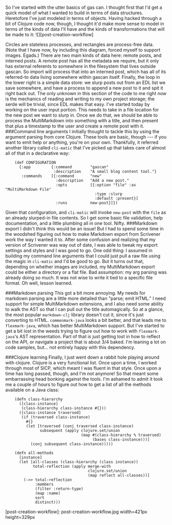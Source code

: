 So I've started with the utter basics of gas can. I thought first that I'd get a quick model of what I wanted to build in terms of data structures.
Heretofore I've just modeled in terms of objects. Having hacked through a bit of Clojure code now, though, I thought it'd make more sense to model in terms of the kinds of data I'll have and the kinds of transformations that will be made to it:
![][post-creation-workflow]

Circles are stateless processes, and rectangles are process-free data.
(Note that I have now, by including this diagram, forced myself to support images. Egads.)
There are two main kinds of data here: remote posts, and interned posts. A remote post has all the metadata we require, but it only has external referents to somewhere in the filesystem that lives outside gascan. So import will process that into an interned post, which has all of its referred-to data living somewhere within gascan itself.
Finally, the loop in the lower right is a simple data store: we slurp posts out from an EDL list we save somewhere, and have a process to append a new post to it and spit it right back out. The only unknown in this section of the code to me right now is the mechanics of reading and writing to my own project storage; the serde will be trivial, since EDL makes that easy.
I've started today by working on the user input portion. This needs to take in a file location for the new post we want to slurp in. Once we do that, we should be able to process the MultiMarkdown into something with a title, and then present that plus a timestamp to the user and create a remote post with it.
###Command line arguments
I initially thought to tackle this by using the argument parsing from core Clojure. These tools are basic, though --- if you want to emit help or anything, you're on your own. Thankfully, it referred another library called `cli-matic` that I've picked up that takes care of almost all of that in a declarative way:

        (def CONFIGURATION
          {:app         {:command        "gascan"
                         :description    "A small blog content tool."}
           :commands    [{:command       "new"
                          :description   "Add a new post."
                          :opts          [{:option "file" :as "MultiMarkdown File" 
                                           :type :slurp
                                           :default :present}]
                          :runs          new-post}]})

Given that configuration, and `cli-matic` will invoke `new-post` with the `file` as an already slurped-in file contents. So I get some basic file validation, help documentation, and a little plumbing all in one tool. Nifty.
###Markdown export
I didn't think this would be an issue! But I had to spend some time in the woodshed figuring out how to make Markdown export from Scrivener work the way I wanted it to. After some confusion and realizing that my version of Scrivener was way out of date, I was able to tweak my export settings and styles and I was good to go.
One odd thing: I assumed in building my command line arguments that I could just pull a raw file using the magic in `cli-matic` and I'd be good to go. But it turns out that, depending on whether images are included, my MultiMarkdown export could be either a directory or a flat file.
Bad assumption: my arg parsing was already doing so much. It was not wise to write it tied to a specific file format. Oh well, lesson learned.

###Markdown parsing
This got a bit more annoying.
My needs for markdown parsing are a little more detailed than "parse; emit HTML." I need support for simple MultiMarkdown extensions, and I also need some ability to walk the AST so that I can pull out the title automagically. So at a glance, the most popular `markdown-clj` library doesn't cut it, since it's just converting to HTML.
`commonmark-java` looks a bit better, and that leads me to `flexmark-java`, which has better MultiMarkdown support. But I've started to get a bit lost in the weeds trying to figure out how to work with `flexmark-java`'s AST representation. Part of that is just getting lost in how to reflect on the API, or navigate a project that is about 3/4 baked. I'm leaning a lot on code samples, but... not entirely happy with this dependency.

###Clojure learning
Finally, I just went down a rabbit hole playing around with clojure.
Clojure is a very functional list. Once upon a time, I worked through most of SICP, which meant I was fluent in that style. Once upon a time has long passed, though, and I'm not anymore!
So that meant some embarrassing head bonking against the tools. I'm ashamed to admit it took me a couple of hours to figure out how to get a list of all the methods available on a Java class:

        (defn class-hierarchy
          ([class-instance]
           (class-hierarchy class-instance #{}))
          ([class-instance traversed]
           (if (traversed class-instance)
             #{}
             (let [traversed (conj traversed class-instance)
                   subsequent (apply clojure.set/union 
                                     (map #(class-hierarchy % traversed)
                                          (bases class-instance)))]
               (conj subsequent class-instance)))))

        (defn all-methods
          [instance]
          (let [all-classes (class-hierarchy (class instance))
                total-reflection (apply merge-with 
                                        clojure.set/union 
                                        (map reflect all-classes))] 
            (->> total-reflection 
                 :members
                 (filter :return-type)
                 (map :name)
                 sort
                 distinct)))

[post-creation-workflow]: post-creation-workflow.jpg width=421px height=329px
